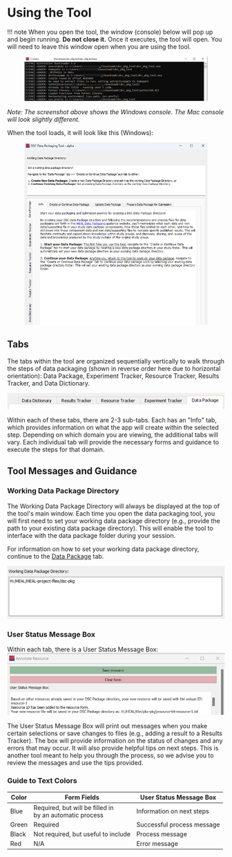 # Using the Tool

!!! note 
    When you open the tool, the window (console) below will pop up and begin running. **Do not close it.** Once it executes, the tool will open. You will need to leave this window open when you are using the tool.
    <figure markdown>
    ![](../app-screenshots/exe-window.PNG)
        <figcaption></figcaption>
    </figure>
    *Note: The screenshot above shows the Windows console. The Mac console will look slightly different.*

When the tool loads, it will look like this (Windows):
    <figure markdown>
        ![](../app-screenshots/windows-gui.PNG)
        <figcaption></figcaption>
    </figure>


## Tabs

The tabs within the tool are organized sequentially vertically to walk through the steps of data packaging (shown in reverse order here due to horizontal orientation): Data Package, Experiment Tracker, Resource Tracker, Results Tracker, and Data Dictionary.

![](../app-screenshots/main-tabs.PNG)

Within each of these tabs, there are 2-3 sub-tabs. Each has an "Info" tab, which provides information on what the app will create within the selected step. Depending on which domain you are viewing, the additional tabs will vary. Each individual tab will provide the necessary forms and guidance to execute the steps for that domain.

## Tool Messages and Guidance
### Working Data Package Directory
The Working Data Package Directory will always be displayed at the top of the tool's main window. Each time you open the data packaging tool, you will first need to set your working data package directory (e.g., provide the path to your existing data package directory). This will enable the tool to interface with the data package folder during your session.

For information on how to set your working data package directory, continue to the [Data Package](../datadir/index.md) tab.

![](../app-screenshots/work-dir-view.PNG)


### User Status Message Box

Within each tab, there is a User Status Message Box:
![](../app-screenshots/usmb-intro.PNG)

The User Status Message Box will print out messages when you make certain selections or save changes to files (e.g., adding a result to a Results Tracker). The box will provide information on the status of changes and any errors that may occur. It will also provide helpful tips on next steps. This is another tool meant to help you through the process, so we advise you to review the messages and use the tips provided.

### Guide to Text Colors

| Color   | Form Fields                         | User Status Message Box                   |
| ------- | ----------------------------------- | ----------------------------------------- |
| Blue | Required, but will be filled in <br>by an automatic process | Information on next steps |
| Green| Required | Successful process message |
| Black | Not required, but useful to include | Process message |
| Red | N/A | Error message |